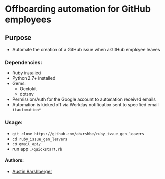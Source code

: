 # Offboarding automation for GitHub employees
## Purpose
- Automate the creation of a GitHub issue when a GitHub employee leaves

### Dependencies:
* Ruby installed
* Python 2.7+ installed
* Gems:
	- Ocotokit
	- dotenv
* Permission/Auth for the Google account to automation received emails
* Automation is kicked off via Workday notification sent to specified email `itautomation*`

### Usage:
* `git clone https://github.com/aharshbe/ruby_issue_gen_leavers`
* `cd ruby_issue_gen_leavers`
* `cd gmail_api/`
* run app `./quickstart.rb`


#### Authors:
* [Austin Harshberger](https://github.com/aharshbe)

